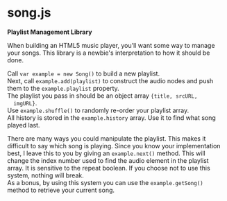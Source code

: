 # song.js
<strong>Playlist Management Library</strong>

<p>
  When building an HTML5 music player, you'll want some way to manage your songs.
  This library is a newbie's
  interpretation to how it should be done.
</p>

<p>
  Call <code>var example = new Song()</code> to build a new playlist.<br>
  Next, call <code>example.add(playlist)</code> to construct the audio nodes
  and push them to the <code>example.playlist</code> property.<br>
  The playlist you pass in should be an object array <code>{title, srcURL,
  imgURL}</code>.<br>
  Use <code>example.shuffle()</code> to randomly re-order your playlist
  array.<br>
  All history is stored in the <code>example.history</code> array. Use it to
  find what song played last.
</p>

<p>
  There are many ways you could manipulate the playlist. This makes it difficult
  to say which song is playing. Since you know your implementation best, I leave
  this to you by giving an <code>example.next()</code> method. This will change
  the index number used to find the audio element in the playlist array. It is
  sensitive to the repeat boolean. If you choose not to use this system, nothing
  will break.<br>
  As a bonus, by using this system you can use the
  <code>example.getSong()</code> method to retrieve your current song.
</p>